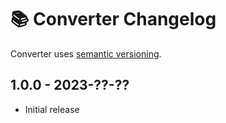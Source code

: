 # 📚 Converter Changelog

Converter uses [semantic versioning](https://semver.org/).

## 1.0.0 - 2023-??-??

* Initial release
